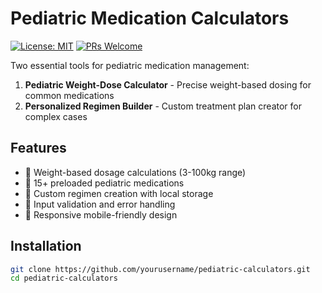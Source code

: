 # Pediatric Medication Calculators

[![License: MIT](https://img.shields.io/badge/License-MIT-yellow.svg)](https://opensource.org/licenses/MIT)
[![PRs Welcome](https://img.shields.io/badge/PRs-welcome-brightgreen.svg)](https://github.com/yourusername/pediatric-calculators/pulls)

Two essential tools for pediatric medication management:

1. **Pediatric Weight-Dose Calculator** - Precise weight-based dosing for common medications
2. **Personalized Regimen Builder** - Custom treatment plan creator for complex cases

## Features

- 🍼 Weight-based dosage calculations (3-100kg range)
- 💊 15+ preloaded pediatric medications
- 📝 Custom regimen creation with local storage
- 🚨 Input validation and error handling
- 📱 Responsive mobile-friendly design

## Installation

```bash
git clone https://github.com/yourusername/pediatric-calculators.git
cd pediatric-calculators